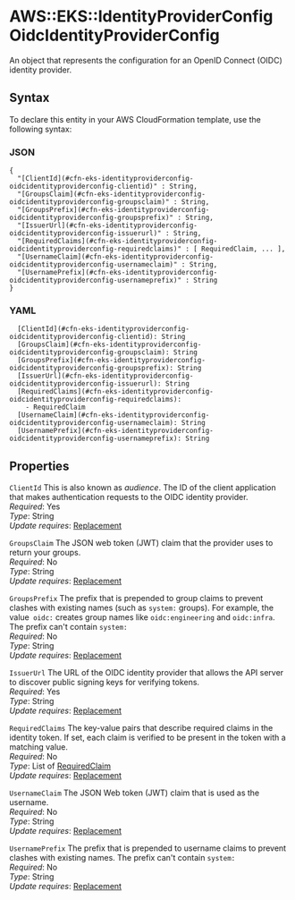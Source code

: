 # AWS::EKS::IdentityProviderConfig OidcIdentityProviderConfig<a name="aws-properties-eks-identityproviderconfig-oidcidentityproviderconfig"></a>

An object that represents the configuration for an OpenID Connect \(OIDC\) identity provider\. 

## Syntax<a name="aws-properties-eks-identityproviderconfig-oidcidentityproviderconfig-syntax"></a>

To declare this entity in your AWS CloudFormation template, use the following syntax:

### JSON<a name="aws-properties-eks-identityproviderconfig-oidcidentityproviderconfig-syntax.json"></a>

```
{
  "[ClientId](#cfn-eks-identityproviderconfig-oidcidentityproviderconfig-clientid)" : String,
  "[GroupsClaim](#cfn-eks-identityproviderconfig-oidcidentityproviderconfig-groupsclaim)" : String,
  "[GroupsPrefix](#cfn-eks-identityproviderconfig-oidcidentityproviderconfig-groupsprefix)" : String,
  "[IssuerUrl](#cfn-eks-identityproviderconfig-oidcidentityproviderconfig-issuerurl)" : String,
  "[RequiredClaims](#cfn-eks-identityproviderconfig-oidcidentityproviderconfig-requiredclaims)" : [ RequiredClaim, ... ],
  "[UsernameClaim](#cfn-eks-identityproviderconfig-oidcidentityproviderconfig-usernameclaim)" : String,
  "[UsernamePrefix](#cfn-eks-identityproviderconfig-oidcidentityproviderconfig-usernameprefix)" : String
}
```

### YAML<a name="aws-properties-eks-identityproviderconfig-oidcidentityproviderconfig-syntax.yaml"></a>

```
  [ClientId](#cfn-eks-identityproviderconfig-oidcidentityproviderconfig-clientid): String
  [GroupsClaim](#cfn-eks-identityproviderconfig-oidcidentityproviderconfig-groupsclaim): String
  [GroupsPrefix](#cfn-eks-identityproviderconfig-oidcidentityproviderconfig-groupsprefix): String
  [IssuerUrl](#cfn-eks-identityproviderconfig-oidcidentityproviderconfig-issuerurl): String
  [RequiredClaims](#cfn-eks-identityproviderconfig-oidcidentityproviderconfig-requiredclaims): 
    - RequiredClaim
  [UsernameClaim](#cfn-eks-identityproviderconfig-oidcidentityproviderconfig-usernameclaim): String
  [UsernamePrefix](#cfn-eks-identityproviderconfig-oidcidentityproviderconfig-usernameprefix): String
```

## Properties<a name="aws-properties-eks-identityproviderconfig-oidcidentityproviderconfig-properties"></a>

`ClientId`  <a name="cfn-eks-identityproviderconfig-oidcidentityproviderconfig-clientid"></a>
This is also known as *audience*\. The ID of the client application that makes authentication requests to the OIDC identity provider\.  
*Required*: Yes  
*Type*: String  
*Update requires*: [Replacement](https://docs.aws.amazon.com/AWSCloudFormation/latest/UserGuide/using-cfn-updating-stacks-update-behaviors.html#update-replacement)

`GroupsClaim`  <a name="cfn-eks-identityproviderconfig-oidcidentityproviderconfig-groupsclaim"></a>
The JSON web token \(JWT\) claim that the provider uses to return your groups\.  
*Required*: No  
*Type*: String  
*Update requires*: [Replacement](https://docs.aws.amazon.com/AWSCloudFormation/latest/UserGuide/using-cfn-updating-stacks-update-behaviors.html#update-replacement)

`GroupsPrefix`  <a name="cfn-eks-identityproviderconfig-oidcidentityproviderconfig-groupsprefix"></a>
The prefix that is prepended to group claims to prevent clashes with existing names \(such as `system:` groups\)\. For example, the value` oidc:` creates group names like `oidc:engineering` and `oidc:infra`\. The prefix can't contain `system:`   
*Required*: No  
*Type*: String  
*Update requires*: [Replacement](https://docs.aws.amazon.com/AWSCloudFormation/latest/UserGuide/using-cfn-updating-stacks-update-behaviors.html#update-replacement)

`IssuerUrl`  <a name="cfn-eks-identityproviderconfig-oidcidentityproviderconfig-issuerurl"></a>
The URL of the OIDC identity provider that allows the API server to discover public signing keys for verifying tokens\.  
*Required*: Yes  
*Type*: String  
*Update requires*: [Replacement](https://docs.aws.amazon.com/AWSCloudFormation/latest/UserGuide/using-cfn-updating-stacks-update-behaviors.html#update-replacement)

`RequiredClaims`  <a name="cfn-eks-identityproviderconfig-oidcidentityproviderconfig-requiredclaims"></a>
The key\-value pairs that describe required claims in the identity token\. If set, each claim is verified to be present in the token with a matching value\.  
*Required*: No  
*Type*: List of [RequiredClaim](aws-properties-eks-identityproviderconfig-requiredclaim.md)  
*Update requires*: [Replacement](https://docs.aws.amazon.com/AWSCloudFormation/latest/UserGuide/using-cfn-updating-stacks-update-behaviors.html#update-replacement)

`UsernameClaim`  <a name="cfn-eks-identityproviderconfig-oidcidentityproviderconfig-usernameclaim"></a>
The JSON Web token \(JWT\) claim that is used as the username\.  
*Required*: No  
*Type*: String  
*Update requires*: [Replacement](https://docs.aws.amazon.com/AWSCloudFormation/latest/UserGuide/using-cfn-updating-stacks-update-behaviors.html#update-replacement)

`UsernamePrefix`  <a name="cfn-eks-identityproviderconfig-oidcidentityproviderconfig-usernameprefix"></a>
The prefix that is prepended to username claims to prevent clashes with existing names\. The prefix can't contain `system:`   
*Required*: No  
*Type*: String  
*Update requires*: [Replacement](https://docs.aws.amazon.com/AWSCloudFormation/latest/UserGuide/using-cfn-updating-stacks-update-behaviors.html#update-replacement)